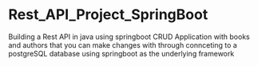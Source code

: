 # Rest_API_Project_SpringBoot
Building a Rest API in java using springboot
CRUD Application with books and authors that you can make changes with through connceting to a postgreSQL database using springboot as the underlying framework
